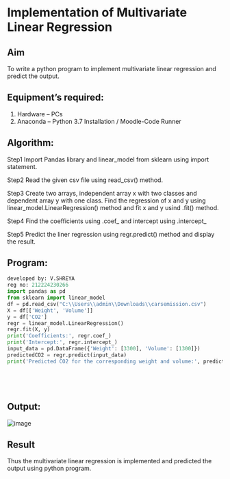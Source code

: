# Implementation of Multivariate Linear Regression
## Aim
To write a python program to implement multivariate linear regression and predict the output.
## Equipment’s required:
1.	Hardware – PCs
2.	Anaconda – Python 3.7 Installation / Moodle-Code Runner
## Algorithm:
Step1
Import Pandas library and linear_model from sklearn using import statement.

Step2
Read the given csv file using read_csv() method.

Step3
Create two arrays, independent array x with two classes and dependent array y with one class. Find the regression of x and y using linear_model.LinearRegression() method and fit x and y usind .fit() method.

Step4
Find the coefficients using .coef_ and intercept using .intercept_

Step5
Predict the liner regression using regr.predict() method and display the result.

## Program:
``` python
developed by: V.SHREYA
reg no: 212224230266
import pandas as pd
from sklearn import linear_model
df = pd.read_csv("C:\\Users\\admin\\Downloads\\carsemission.csv")
X = df[['Weight', 'Volume']]
y = df['CO2']
regr = linear_model.LinearRegression()
regr.fit(X, y)
print('Coefficients:', regr.coef_)
print('Intercept:', regr.intercept_)
input_data = pd.DataFrame({'Weight': [3300], 'Volume': [1300]})
predictedCO2 = regr.predict(input_data)
print('Predicted CO2 for the corresponding weight and volume:', predictedCO2)






```
## Output:

![image](https://github.com/user-attachments/assets/37b7a7ed-2b37-4a91-9b24-8e059f93c06a)


## Result
Thus the multivariate linear regression is implemented and predicted the output using python program.
